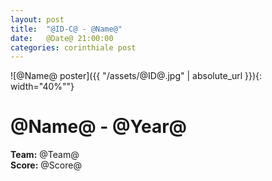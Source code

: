 ```yaml
---
layout: post
title:  "@ID-C@ - @Name@"
date:   @Date@ 21:00:00
categories: corinthiale post
---
```


![@Name@ poster]({{ "/assets/@ID@.jpg" | absolute_url }}){: width="40%""}

# **@Name@** - @Year@

**Team:** @Team@
<br/>
**Score:** @Score@

